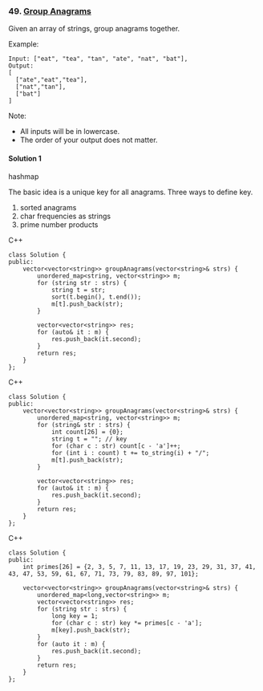 ### 49\. [Group Anagrams](https://leetcode.com/problems/group-anagrams/)

Given an array of strings, group anagrams together.

Example:
```
Input: ["eat", "tea", "tan", "ate", "nat", "bat"],
Output:
[
  ["ate","eat","tea"],
  ["nat","tan"],
  ["bat"]
]
```
Note:

* All inputs will be in lowercase.
* The order of your output does not matter.

#### Solution 1

hashmap

The basic idea is a unique key for all anagrams. Three ways to define key.
1. sorted anagrams
2. char frequencies as strings
3. prime number products

C++

```
class Solution {
public:
    vector<vector<string>> groupAnagrams(vector<string>& strs) {
        unordered_map<string, vector<string>> m;
        for (string str : strs) {
            string t = str;
            sort(t.begin(), t.end());
            m[t].push_back(str);
        }

        vector<vector<string>> res;
        for (auto& it : m) {
            res.push_back(it.second);
        }
        return res;
    }
};
```

C++

```
class Solution {
public:
    vector<vector<string>> groupAnagrams(vector<string>& strs) {
        unordered_map<string, vector<string>> m;
        for (string& str : strs) {
            int count[26] = {0};
            string t = ""; // key
            for (char c : str) count[c - 'a']++;
            for (int i : count) t += to_string(i) + "/";
            m[t].push_back(str);
        }   

        vector<vector<string>> res;
        for (auto& it : m) {
            res.push_back(it.second);
        }
        return res;
    }
};
```

C++

```
class Solution {
public:
    int primes[26] = {2, 3, 5, 7, 11, 13, 17, 19, 23, 29, 31, 37, 41, 43, 47, 53, 59, 61, 67, 71, 73, 79, 83, 89, 97, 101};

    vector<vector<string>> groupAnagrams(vector<string>& strs) {
        unordered_map<long,vector<string>> m;
        vector<vector<string>> res;
        for (string str : strs) {
            long key = 1;
            for (char c : str) key *= primes[c - 'a'];
            m[key].push_back(str);
        }
        for (auto it : m) {
            res.push_back(it.second);
        }
        return res;
    }
};
```
